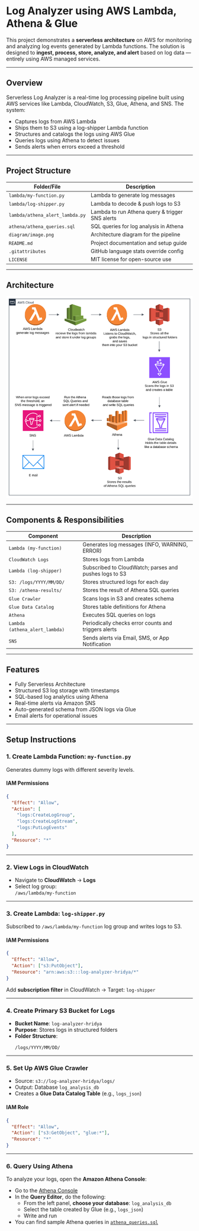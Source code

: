 

#  Log Analyzer using AWS Lambda, Athena & Glue

This project demonstrates a **serverless architecture** on AWS for monitoring and analyzing log events generated by Lambda functions. The solution is designed to **ingest, process, store, analyze, and alert** based on log data — entirely using AWS managed services.

---

## Overview

Serverless Log Analyzer is a real-time log processing pipeline built using AWS services like Lambda, CloudWatch, S3, Glue, Athena, and SNS. The system:

- Captures logs from AWS Lambda
- Ships them to S3 using a log-shipper Lambda function
- Structures and catalogs the logs using AWS Glue
- Queries logs using Athena to detect issues
- Sends alerts when errors exceed a threshold

---

## Project Structure

| Folder/File                      | Description                                                   |
|----------------------------------|---------------------------------------------------------------|
| `lambda/my-function.py`          | Lambda to generate log messages                               |
| `lambda/log-shipper.py`          | Lambda to decode & push logs to S3                            |
| `lambda/athena_alert_lambda.py`  | Lambda to run Athena query & trigger SNS alerts               |
| `athena/athena_queries.sql`      | SQL queries for log analysis in Athena                        |
| `diagram/image.png`              | Architecture diagram for the pipeline                         |
| `README.md`                      | Project documentation and setup guide                         |
| `.gitattributes`                 | GitHub language stats override config                         |
| `LICENSE`                        | MIT license for open-source use                               |

---

##  Architecture

![Architecture Diagram](Daigrams/image.png)

---

##  Components & Responsibilities

| Component                     | Description |
|------------------------------|-------------|
| `Lambda (my-function)`       | Generates log messages (INFO, WARNING, ERROR) |
| `CloudWatch Logs`            | Stores logs from Lambda |
| `Lambda (log-shipper)`       | Subscribed to CloudWatch; parses and pushes logs to S3 |
| `S3: /logs/YYYY/MM/DD/`      | Stores structured logs for each day |
| `S3: /athena-results/`       | Stores the result of Athena SQL queries |
| `Glue Crawler`               | Scans logs in S3 and creates schema |
| `Glue Data Catalog`          | Stores table definitions for Athena |
| `Athena`                     | Executes SQL queries on logs |
| `Lambda (athena_alert_lambda)` | Periodically checks error counts and triggers alerts |
| `SNS`                        | Sends alerts via Email, SMS, or App Notification |

---

##  Features

-  Fully Serverless Architecture
-  Structured S3 log storage with timestamps
-  SQL-based log analytics using Athena
-  Real-time alerts via Amazon SNS
-  Auto-generated schema from JSON logs via Glue
-  Email alerts for operational issues

---

##  Setup Instructions

### 1.  Create Lambda Function: `my-function.py`

Generates dummy logs with different severity levels.

#### IAM Permissions

```json
{
  "Effect": "Allow",
  "Action": [
    "logs:CreateLogGroup",
    "logs:CreateLogStream",
    "logs:PutLogEvents"
  ],
  "Resource": "*"
}
```

---

### 2.  View Logs in CloudWatch

- Navigate to **CloudWatch** → **Logs**
- Select log group:  
  `/aws/lambda/my-function`

---


### 3. Create Lambda: `log-shipper.py`

Subscribed to `/aws/lambda/my-function` log group and writes logs to S3.

#### IAM Permissions

```json
{
  "Effect": "Allow",
  "Action": ["s3:PutObject"],
  "Resource": "arn:aws:s3:::log-analyzer-hridya/*"
}
```

Add **subscription filter** in CloudWatch → Target: `log-shipper`

---

### 4.  Create Primary S3 Bucket for Logs

- **Bucket Name**: `log-analyzer-hridya`
- **Purpose**: Stores logs in structured folders
- **Folder Structure**:
  ```
  /logs/YYYY/MM/DD/
  ```

---


### 5.  Set Up AWS Glue Crawler

- Source: `s3://log-analyzer-hridya/logs/`
- Output: Database `log_analysis_db`
- Creates a **Glue Data Catalog Table** (e.g., `logs_json`)
#### IAM Role

```json
{
  "Effect": "Allow",
  "Action": ["s3:GetObject", "glue:*"],
  "Resource": "*"
}
```

---


### 6.  Query Using Athena

To analyze your logs, open the **Amazon Athena Console**:

-  Go to the [Athena Console](https://console.aws.amazon.com/athena/)
-  In the **Query Editor**, do the following:
   - From the left panel, **choose your database**: `log_analysis_db`
   - Select the table created by Glue (e.g., `logs_json`)
   - Write and run 
- You can find sample Athena queries in [`athena_queries.sql`](src/Athena.sql)





